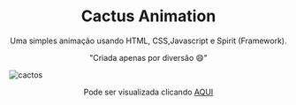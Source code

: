<h1 align="center">Cactus Animation</h1>

<p align="center">Uma simples animação usando HTML, CSS,Javascript e Spirit (Framework).</p>

<p align="center">"Criada apenas por diversão 😄"</p>

<img align="center" src="https://user-images.githubusercontent.com/39541807/79513120-76916800-8019-11ea-9d67-6076cc3b9409.png" alt="cactos">
<p align="center">Pode ser visualizada clicando <a href="https://juniortrojilio.github.io/cactus-animation/">AQUI</a></p>
